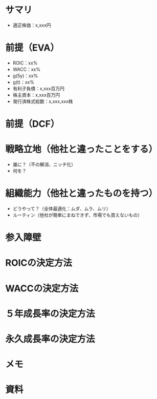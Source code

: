 # サマリ

- 適正株価：x,xxx円

# 前提（EVA）

- ROIC：xx%
- WACC：xx%
- g(5y)：xx%
- g(t)：xx%
- 有利子負債：x,xxx百万円
- 株主資本：x,xxx百万円
- 発行済株式総数：x,xxx,xxx株

# 前提（DCF）

# 戦略立地（他社と違ったことをする）
- 誰に？（不の解消、ニッチ化）
- 何を？

# 組織能力（他社と違ったものを持つ）
- どうやって？（全体最適化：ムダ、ムラ、ムリ）
- ルーティン（他社が簡単にまねできず、市場でも買えないもの）

# 参入障壁

# ROICの決定方法

# WACCの決定方法

# ５年成長率の決定方法

# 永久成長率の決定方法

# メモ

# 資料